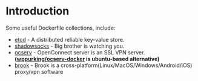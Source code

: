 # Introduction

Some useful Dockerfile collections, include:

- [etcd](https://github.com/coreos/etcd) - A distributed reliable key-value store.
- [shadowsocks](https://github.com/jetz/shadowsocks) - Big brother is watching you.
- [ocserv](https://github.com/TommyLau/docker-ocserv) - OpenConnect server is an SSL VPN server.  **([wppurking/ocserv-docker](https://hub.docker.com/r/wppurking/ocserv-docker/) is ubuntu-based alternative)**
- [brook](https://github.com/txthinking/brook) - Brook is a cross-platform(Linux/MacOS/Windows/Android/iOS) proxy/vpn software
